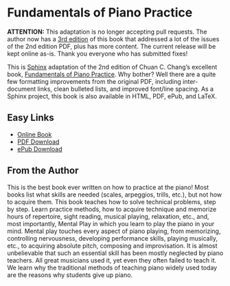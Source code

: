 # Fundamentals of Piano Practice

**ATTENTION:** This adaptation is no longer accepting pull
requests. The author now has a [3rd edition][3rd] of this book that
addressed a lot of the issues of the 2nd edition PDF, plus has more content.
The current release will be kept online as-is. Thank you everyone who
has submitted fixes!

This is [Sphinx](Sphinx) adaptation of the 2nd edition of
Chuan C. Chang’s excellent book, [Fundamentals of Piano Practice][3rd].
Why bother? Well there are a quite few formatting improvements from the
original PDF, including inter-document links, clean bulleted lists, and
improved font/line spacing. As a Sphinx project, this book is
also available in HTML, PDF, ePub, and LaTeX.

[3rd]: http://pianopractice.org/
[Sphinx]: http://sphinx-doc.org/

## Easy Links

* [Online Book](http://fundamentals-of-piano-practice.readthedocs.org/en/latest/index.html)
* [PDF Download](https://media.readthedocs.org/pdf/fundamentals-of-piano-practice/latest/fundamentals-of-piano-practice.pdf)
* [ePub Download](https://media.readthedocs.org/epub/fundamentals-of-piano-practice/latest/fundamentals-of-piano-practice.epub)

## From the Author

This is the best book ever written on how to practice at the piano! Most books
list what skills are needed (scales, arpeggios, trills, etc.), but not how to
acquire them. This book teaches how to solve technical problems, step by step.
Learn practice methods, how to acquire technique and memorize hours of
repertoire, sight reading, musical playing, relaxation, etc., and, most
importantly, Mental Play in which you learn to play the piano in your mind.
Mental play touches every aspect of piano playing, from memorizing, controlling
nervousness, developing performance skills, playing musically, etc., to
acquiring absolute pitch, composing and improvisation. It is almost
unbelievable that such an essential skill has been mostly neglected by piano
teachers. All great musicians used it, yet even they often failed to teach it.
We learn why the traditional methods of teaching piano widely used today are
the reasons why students give up piano.
